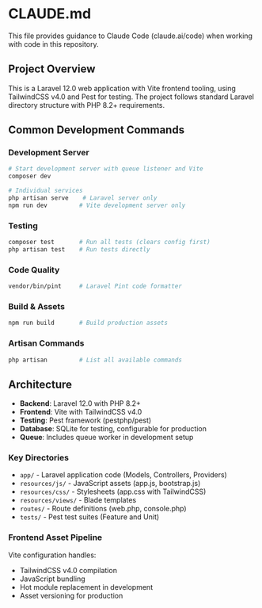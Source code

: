 # CLAUDE.md

This file provides guidance to Claude Code (claude.ai/code) when working with code in this repository.

## Project Overview

This is a Laravel 12.0 web application with Vite frontend tooling, using TailwindCSS v4.0 and Pest for testing. The project follows standard Laravel directory structure with PHP 8.2+ requirements.

## Common Development Commands

### Development Server
```bash
# Start development server with queue listener and Vite
composer dev

# Individual services
php artisan serve    # Laravel server only
npm run dev         # Vite development server only
```

### Testing
```bash
composer test       # Run all tests (clears config first)
php artisan test    # Run tests directly
```

### Code Quality
```bash
vendor/bin/pint     # Laravel Pint code formatter
```

### Build & Assets
```bash
npm run build       # Build production assets
```

### Artisan Commands
```bash
php artisan         # List all available commands
```

## Architecture

- **Backend**: Laravel 12.0 with PHP 8.2+
- **Frontend**: Vite with TailwindCSS v4.0
- **Testing**: Pest framework (pestphp/pest)
- **Database**: SQLite for testing, configurable for production
- **Queue**: Includes queue worker in development setup

### Key Directories
- `app/` - Laravel application code (Models, Controllers, Providers)
- `resources/js/` - JavaScript assets (app.js, bootstrap.js)
- `resources/css/` - Stylesheets (app.css with TailwindCSS)
- `resources/views/` - Blade templates
- `routes/` - Route definitions (web.php, console.php)
- `tests/` - Pest test suites (Feature and Unit)

### Frontend Asset Pipeline
Vite configuration handles:
- TailwindCSS v4.0 compilation
- JavaScript bundling
- Hot module replacement in development
- Asset versioning for production